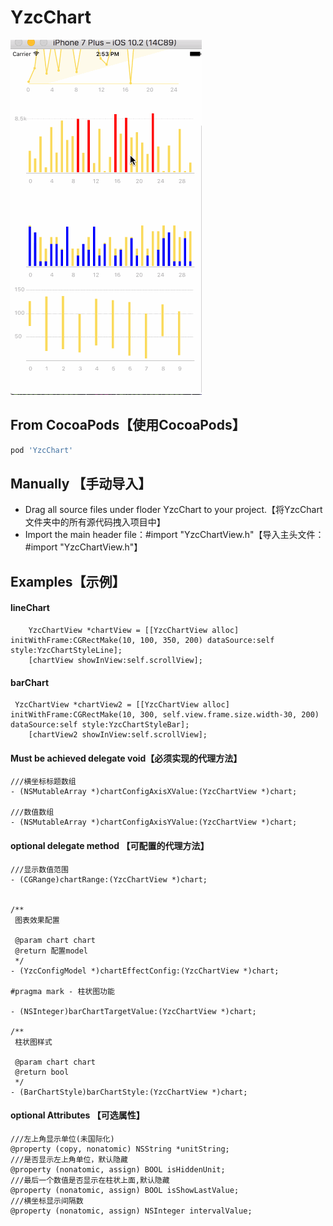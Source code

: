 # YzcChart
 ![img](https://github.com/Yzc-jason/YzcChart/blob/master/chartGIf.gif)
 
## From CocoaPods【使用CocoaPods】

```ruby
pod 'YzcChart'
```
## Manually 【手动导入】
- Drag all source files under floder YzcChart to your project.【将YzcChart文件夹中的所有源代码拽入项目中】
- Import the main header file：#import "YzcChartView.h"【导入主头文件：#import "YzcChartView.h"】

## Examples【示例】
#### lineChart
```objc
    YzcChartView *chartView = [[YzcChartView alloc] initWithFrame:CGRectMake(10, 100, 350, 200) dataSource:self style:YzcChartStyleLine];
    [chartView showInView:self.scrollView];

```
#### barChart
```objc
 YzcChartView *chartView2 = [[YzcChartView alloc] initWithFrame:CGRectMake(10, 300, self.view.frame.size.width-30, 200) dataSource:self style:YzcChartStyleBar];
    [chartView2 showInView:self.scrollView];
```
#### Must be achieved delegate void【必须实现的代理方法】
```objc
///横坐标标题数组
- (NSMutableArray *)chartConfigAxisXValue:(YzcChartView *)chart;

///数值数组
- (NSMutableArray *)chartConfigAxisYValue:(YzcChartView *)chart;

```

#### optional delegate method 【可配置的代理方法】
```objc
///显示数值范围
- (CGRange)chartRange:(YzcChartView *)chart;


/**
 图表效果配置

 @param chart chart
 @return 配置model
 */
- (YzcConfigModel *)chartEffectConfig:(YzcChartView *)chart;

#pragma mark - 柱状图功能

- (NSInteger)barChartTargetValue:(YzcChartView *)chart;

/**
 柱状图样式

 @param chart chart
 @return bool
 */
- (BarChartStyle)barChartStyle:(YzcChartView *)chart;
```

#### optional Attributes 【可选属性】
```objc
///左上角显示单位(未国际化)
@property (copy, nonatomic) NSString *unitString;
///是否显示左上角单位，默认隐藏
@property (nonatomic, assign) BOOL isHiddenUnit;
///最后一个数值是否显示在柱状上面,默认隐藏
@property (nonatomic, assign) BOOL isShowLastValue;
///横坐标显示间隔数
@property (nonatomic, assign) NSInteger intervalValue;

```
